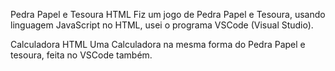 Pedra Papel e Tesoura HTML
Fiz um jogo de Pedra Papel e Tesoura, usando linguagem JavaScript no HTML, usei o programa
VSCode (Visual Studio).

Calculadora HTML
Uma Calculadora na mesma forma do Pedra Papel e tesoura, feita no VSCode também.